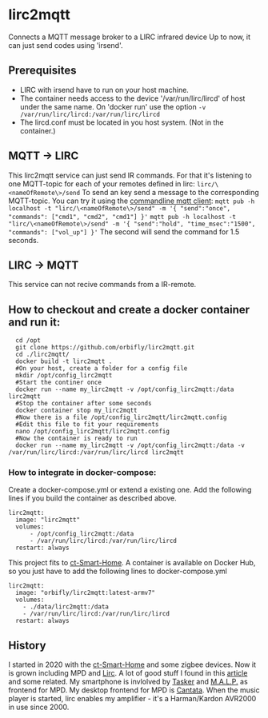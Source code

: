 # lirc2mqtt
Connects a MQTT message broker to a LIRC infrared device
Up to now, it can just send codes using 'irsend'.

## Prerequisites ##
* LIRC with irsend have to run on your host machine.
* The container needs access to the device '/var/run/lirc/lircd' of host under the same name. On 'docker run' use the option `-v /var/run/lirc/lircd:/var/run/lirc/lircd`
* The lircd.conf must be located in you host system. (Not in the container.)

## MQTT -> LIRC ##
This lirc2mqtt service can just send IR commands. For that it's listening to one MQTT-topic for each of your remotes defined in lirc:
`lirc/\<nameOfRemote\>/send`
To send an key send a message to the corresponding MQTT-topic. You can try it using the [commandline mqtt client](https://github.com/hivemq/mqtt-cli):
`mqtt pub -h localhost -t "lirc/\<nameOfRemote\>/send" -m '{ "send":"once", "commands": ["cmd1", "cmd2", "cmd1"] }'`
`mqtt pub -h localhost -t "lirc/\<nameOfRemote\>/send" -m '{ "send":"hold", "time_msec":"1500", "commands": ["vol_up"] }'`
The second will send the command for 1.5 seconds.

## LIRC -> MQTT ##
This service can not recive commands from a IR-remote.

## How to checkout and create a docker container and run it: ##
      cd /opt
      git clone https://github.com/orbifly/lirc2mqtt.git
      cd ./lirc2mqtt/
      docker build -t lirc2mqtt .
      #On your host, create a folder for a config file
      mkdir /opt/config_lirc2mqtt
      #Start the continer once 
      docker run --name my_lirc2mqtt -v /opt/config_lirc2mqtt:/data lirc2mqtt
      #Stop the container after some seconds
      docker container stop my_lirc2mqtt
      #Now there is a file /opt/config_lirc2mqtt/lirc2mqtt.config
      #Edit this file to fit your requirements
      nano /opt/config_lirc2mqtt/lirc2mqtt.config
      #Now the container is ready to run
      docker run --name my_lirc2mqtt -v /opt/config_lirc2mqtt:/data -v /var/run/lirc/lircd:/var/run/lirc/lircd lirc2mqtt
      
### How to integrate in docker-compose: ###
Create a docker-compose.yml or extend a existing one. Add the following lines if you build the container as described above.

    lirc2mqtt:
      image: "lirc2mqtt"
      volumes:
          - /opt/config_lirc2mqtt:/data
          - /var/run/lirc/lircd:/var/run/lirc/lircd
      restart: always

This project fits to [ct-Smart-Home](https://github.com/ct-Open-Source/ct-Smart-Home). A container is available on Docker Hub, so you just have to add the following lines to docker-compose.yml

    lirc2mqtt:
      image: "orbifly/lirc2mqtt:latest-armv7"
      volumes:
        - ./data/lirc2mqtt:/data
        - /var/run/lirc/lircd:/var/run/lirc/lircd
      restart: always

## History ##
I started in 2020 with the [ct-Smart-Home](https://github.com/ct-Open-Source/ct-Smart-Home) and some zigbee devices. Now it is grown including MPD and [Lirc](https://www.lirc.org/). A lot of good stuff I found in this [article](https://www.heise.de/ct/artikel/c-t-Smart-Home-4249476.html) and some related. My smartphone is invlolved by [Tasker](https://play.google.com/store/apps/details?id=net.dinglisch.android.taskerm&hl=de&gl=US) and [M.A.L.P.](https://play.google.com/store/apps/details?id=org.gateshipone.malp&hl=de&gl=US) as frontend for MPD. My desktop frontend for MPD is [Cantata](https://linuxreviews.org/Cantata). When the music player is started, lirc enables my amplifier - it's a Harman/Kardon AVR2000 in use since 2000.
